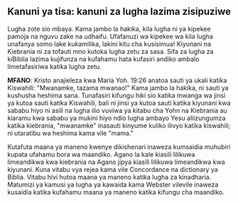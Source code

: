## Kanuni ya tisa: kanuni za lugha lazima zisipuziwe

Lugha zote sio mbaya. Kama jambo la hakika, kila lugha ni ya kipekee pamoja na nguvu zake na udhaifu. Ufafanuzi wa kipekee wa kila lugha unafanya somo lake kukamilika, lakini kitu cha kusisimua! Kiyunani na Kiebrania ni za tofauti mno kutoka lugha zetu za sasa. Sifa za lugha za kiBiblia lazima kujifunza na kufahamu hata kufasiri andiko ambalo limetafasiriwa katika lugha zetu.

**MFANO**: Kristo anajieleza kwa Maria Yoh. 19:26 anatoa sauti ya ukali katika Kiswahili: "Mwanamke, tazama mwanao!" Kama jambo la hakika, ni sauti ya kushusha heshima sana. Tunafasiri kifungu hiki sio katika mwanga wa jinsi ya kutoa sauti katika Kiswahili, bali ni jinsi ya kutoa sauti katika kiyunani kwa sababu hiyo ni asili na lugha ilio vuviwa ya kitabu cha Yohn na Kiebrania au kiaramu kwa sababu ya mukini hiyo ndio lugha ambayo Yesu aliizungumza katika kiebrania, "mwanamke" inasauti kinyume kuliko ilivyo katika kiswahili; ni utaratibu wa heshima kama vile "mama."

Kutafuta maana ya maneno kwenye dikishenari inaweza kumsaidia muhubiri kupata ufahamu bora wa maandiko. Agano la kale kiasili lilikuwa limeandikwa kwa kiebrania na Agano jipya kiasili lilikuwa limeandikwa kwa kiyunani. Kuna vitabu vya rejea kama vile Concordance na dictionary ya Biblia. Vitabu hivi hutoa maana ya maneno katika lugha za kinadharia. Matumizi ya kamusi ya lugha ya kawaida kama Webster vilevile inaweza kusaidia katika kufahamu maana ya maneno katika kifungu cha maandiko.
